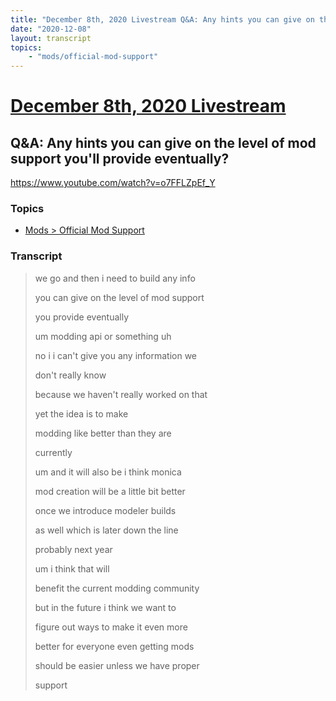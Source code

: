 ```yaml
---
title: "December 8th, 2020 Livestream Q&A: Any hints you can give on the level of mod support you'll provide eventually?"
date: "2020-12-08"
layout: transcript
topics:
    - "mods/official-mod-support"
---
```

# [December 8th, 2020 Livestream](../2020-12-08.md)
## Q&A: Any hints you can give on the level of mod support you'll provide eventually?
https://www.youtube.com/watch?v=o7FFLZpEf_Y

### Topics
* [Mods > Official Mod Support](../topics/mods/official-mod-support.md)

### Transcript

> we go and then i need to build any info
> 
> you can give on the level of mod support
> 
> you provide eventually
> 
> um modding api or something uh
> 
> no i i can't give you any information we
> 
> don't really know
> 
> because we haven't really worked on that
> 
> yet the idea is to make
> 
> modding like better than they are
> 
> currently
> 
> um and it will also be i think monica
> 
> mod creation will be a little bit better
> 
> once we introduce modeler builds
> 
> as well which is later down the line
> 
> probably next year
> 
> um i think that will
> 
> benefit the current modding community
> 
> but in the future i think we want to
> 
> figure out ways to make it even more
> 
> better for everyone even getting mods
> 
> should be easier unless we have proper
> 
> support
> 
